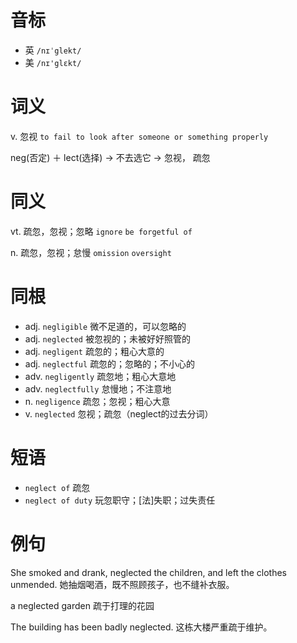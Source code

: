 # 音标

- 英 `/nɪˈglekt/`
- 美 `/nɪ'glɛkt/`

# 词义

v. 忽视
`to fail to look after someone or something properly`



neg(否定) ＋ lect(选择) → 不去选它 → 忽视， 疏忽

# 同义

vt. 疏忽，忽视；忽略
`ignore` `be forgetful of`

n. 疏忽，忽视；怠慢
`omission` `oversight`

# 同根

- adj. `negligible` 微不足道的，可以忽略的
- adj. `neglected` 被忽视的；未被好好照管的
- adj. `negligent` 疏忽的；粗心大意的
- adj. `neglectful` 疏忽的；忽略的；不小心的
- adv. `negligently` 疏忽地；粗心大意地
- adv. `neglectfully` 怠慢地；不注意地
- n. `negligence` 疏忽；忽视；粗心大意
- v. `neglected` 忽视；疏忽（neglect的过去分词）

# 短语

- `neglect of` 疏忽
- `neglect of duty` 玩忽职守；[法]失职；过失责任

# 例句

She smoked and drank, neglected the children, and left the clothes unmended.
她抽烟喝酒，既不照顾孩子，也不缝补衣服。

a neglected garden
疏于打理的花园

The building has been badly neglected.
这栋大楼严重疏于维护。


